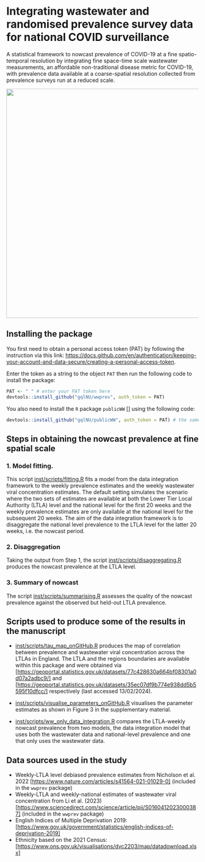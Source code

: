 # Integrating wastewater and randomised prevalence survey data for national COVID surveillance

A statistical framework to nowcast prevalence of COVID-19 at a fine spatio-temporal resolution by integrating fine space-time scale wastewater measurements, an affordable non-traditional disease metric for COVID-19, with prevalence data available at a coarse-spatial resolution collected from prevalence surveys run at a reduced scale.

<img src="https://github.com/gqlNU/wwprev_dev/assets/6213918/5924a733-3a67-4d0e-b106-94c2dede3e3a" width="600">


##  Installing the package

You first need to obtain a personal access token (PAT) by following the instruction via this link:  https://docs.github.com/en/authentication/keeping-your-account-and-data-secure/creating-a-personal-access-token.

Enter the token as a string to the object `PAT` then run the following code to install the package:

```R
PAT <- " " # enter your PAT token here
devtools::install_github("gqlNU/wwprev", auth_token = PAT)
```

You also need to install the `R` package `publicWW` [] using the following code:

```R
devtools::install_github("gqlNU/publicWW", auth_token = PAT) # the same PAT used above
```


##  Steps in obtaining the nowcast prevalence at fine spatial scale

### 1. Model fitting.
This script [inst/scripts/fitting.R](inst/scripts/fitting.R) fits a model from the data integration framework to the weekly prevalence estimates and the weekly wastewater viral concentration estimates. The default setting simulates the scenario where the two sets of estimates are available at both the Lower Tier Local Authority (LTLA) level and the national level for the first 20 weeks and the weekly prevalence estimates are only available at the national level for the subsequent 20 weeks. The aim of the data integration framework is to disaggregate the national level prevalence to the LTLA level for the latter 20 weeks, i.e. the nowcast period.

### 2. Disaggregation
Taking the output from Step 1, the script [inst/scripts/disaggregating.R](inst/scripts/disaggregating.R) produces the nowcast prevalence at the LTLA level.

### 3. Summary of nowcast
The script [inst/scripts/summarising.R](inst/scripts/summarising.R) assesses the quality of the nowcast prevalence against the observed but held-out LTLA prevalence.


##  Scripts used to produce some of the results in the manuscript

- [inst/scripts/tau_map_onGitHub.R](inst/scripts/tau_map_onGitHub.R) produces the map of correlation between prevalence and wastewater viral concentration across the LTLAs in England. The LTLA and the regions boundaries are available within this package and were obtained via [https://geoportal.statistics.gov.uk/datasets/77c428630a664bf08301a0d07a2adbc9/] and [https://geoportal.statistics.gov.uk/datasets/35ec07df9b774e938dd5b5595f10dfcc/] respectively (last accessed 13/02/2024).

- [inst/scripts/visualise_parameters_onGitHub.R](inst/scripts/visualise_parameters_onGitHub.R) visualises the parameter estimates as shown in Figure 3 in the supplementary material.

- [inst/scripts/ww_only_data_integration.R](inst/scripts/ww_only_data_integration.R) compares the LTLA-weekly nowcast prevalence from two models, the data integration model that uses both the wastewater data and national-level prevalence and one that only uses the wastewater data.  


##  Data sources used in the study
- Weekly-LTLA level debiased prevalence estimates from Nicholson et al. 2022 [https://www.nature.com/articles/s41564-021-01029-0] (included in the `wwprev` package)
- Weekly-LTLA and weekly-national estimates of wastewater viral concentration from Li et al. (2023) [https://www.sciencedirect.com/science/article/pii/S0160412023000387] (included in the `wwprev` package)
- English Indices of Multiple Deprivation 2019: [https://www.gov.uk/government/statistics/english-indices-of-deprivation-2019]
- Ethnicity based on the 2021 Census: [https://www.ons.gov.uk/visualisations/dvc2203/map/datadownload.xlsx]

<!--
(the data) used for Figure 3 shown in [https://www.ons.gov.uk/peoplepopulationandcommunity/culturalidentity/ethnicity/bulletins/ethnicgroupenglandandwales/census2021](this report)
-->
